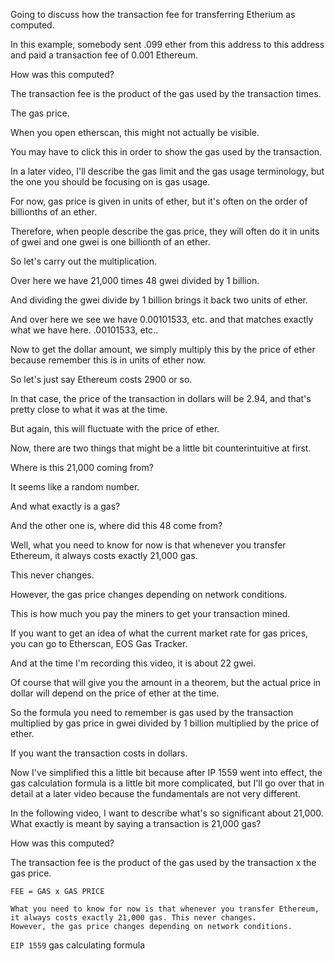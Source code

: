 Going to discuss how the transaction fee for transferring Etherium as computed.

In this example, somebody sent .099 ether from this address to this address and paid a transaction fee of 0.001 Ethereum.

How was this computed?

The transaction fee is the product of the gas used by the transaction times.

The gas price.

When you open etherscan, this might not actually be visible.

You may have to click this in order to show the gas used by the transaction.

In a later video, I'll describe the gas limit and the gas usage terminology, but the one you should be focusing on is gas usage.

For now, gas price is given in units of ether, but it's often on the order of billionths of an ether.

Therefore, when people describe the gas price, they will often do it in units of gwei and one gwei is one billionth of an ether.

So let's carry out the multiplication.

Over here we have 21,000 times 48 gwei divided by 1 billion.

And dividing the gwei divide by 1 billion brings it back two units of ether.

And over here we see we have 0.00101533, etc. and that matches exactly what we have here. .00101533, etc..

Now to get the dollar amount, we simply multiply this by the price of ether because remember this is in units of ether now.

So let's just say Ethereum costs 2900 or so.

In that case, the price of the transaction in dollars will be 2.94, and that's pretty close to what it was at the time.

But again, this will fluctuate with the price of ether.

Now, there are two things that might be a little bit counterintuitive at first.

Where is this 21,000 coming from?

It seems like a random number.

And what exactly is a gas?

And the other one is, where did this 48 come from?

Well, what you need to know for now is that whenever you transfer Ethereum, it always costs exactly 21,000 gas.

This never changes.

However, the gas price changes depending on network conditions.

This is how much you pay the miners to get your transaction mined.

If you want to get an idea of what the current market rate for gas prices, you can go to Etherscan, EOS Gas Tracker.

And at the time I'm recording this video, it is about 22 gwei.

Of course that will give you the amount in a theorem, but the actual price in dollar will depend on the price of ether at the time.

So the formula you need to remember is gas used by the transaction multiplied by gas price in gwei divided by 1 billion multiplied by the price of ether.

If you want the transaction costs in dollars.

Now I've simplified this a little bit because after IP 1559 went into effect, the gas calculation formula is a little bit more complicated, but I'll go over that in detail at a later video because the fundamentals are not very different.

In the following video, I want to describe what's so significant about 21,000.
What exactly is meant by saying a transaction is 21,000 gas?


How was this computed?

The transaction fee is the product of the gas used by the transaction x the gas price.

`FEE = GAS x GAS PRICE`

```
What you need to know for now is that whenever you transfer Ethereum, it always costs exactly 21,000 gas. This never changes.
However, the gas price changes depending on network conditions.
```

`EIP 1559` gas calculating formula
